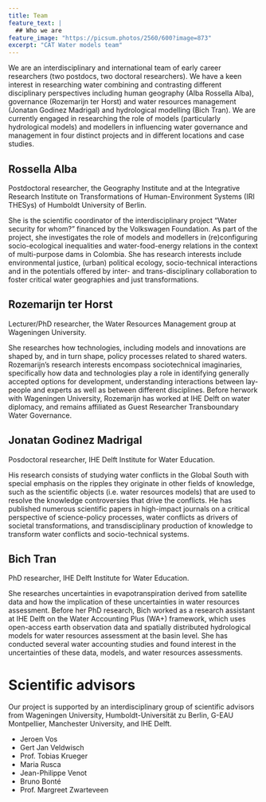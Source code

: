```yaml
---
title: Team
feature_text: |
  ## Who we are
feature_image: "https://picsum.photos/2560/600?image=873"
excerpt: "CAT Water models team"
---
```


We are an interdisciplinary and international team of early career researchers (two postdocs, two doctoral researchers). We have a keen interest in researching water combining and contrasting different disciplinary perspectives including human geography (Alba Rossella Alba), governance (Rozemarijn ter Horst) and water resources management (Jonatan Godinez Madrigal) and hydrological modelling (Bich Tran). We are currently engaged in researching the role of models (particularly hydrological models) and modellers in influencing water governance and management in four distinct projects and in different locations and case studies.

## Rossella Alba

Postdoctoral researcher,  the Geography Institute and at the Integrative Research Institute on Transformations of Human-Environment Systems (IRI THESys) of Humboldt University of Berlin.

She is the scientific coordinator of the interdisciplinary project “Water security for whom?” financed by the Volkswagen Foundation. As part of the project, she investigates the role of models and modellers in (re)configuring socio-ecological inequalities and water-food-energy relations in the context of multi-purpose dams in Colombia. She has research interests include environmental justice, (urban) political ecology, socio-technical interactions and in the potentials offered by inter- and trans-disciplinary collaboration to foster critical water geographies and just transformations.

## Rozemarijn ter Horst

Lecturer/PhD researcher, the Water Resources Management group at Wageningen University.

She researches how technologies, including models and innovations are shaped by, and in turn shape, policy processes related to shared waters. Rozemarijn’s research interests encompass sociotechnical imaginaries, specifically how data and technologies play a role in identifying generally accepted options for development, understanding interactions between lay-people and experts as well as between different disciplines. Before herwork with Wageningen University, Rozemarijn has worked at IHE Delft on water diplomacy, and remains affiliated as Guest Researcher Transboundary Water Governance.

## Jonatan Godinez Madrigal

Posdoctoral researcher,  IHE Delft Institute for Water Education. 

His research consists of studying water conflicts in the Global South with special emphasis on the ripples they originate in other fields of knowledge, such as the scientific objects (i.e. water resources models) that are used to resolve the knowledge controversies that drive the conflicts. He has published numerous scientific papers in high-impact journals on a critical perspective of science-policy processes, water conflicts as drivers of societal transformations, and transdisciplinary production of knowledge to transform water conflicts and socio-technical systems.

## Bich Tran

PhD researcher, IHE Delft Institute for Water Education. 

 She researches uncertainties in evapotranspiration derived from satellite data and how the implication of these uncertainties in water resources assessment. Before her PhD research, Bich worked as a research assistant at IHE Delft on the Water Accounting Plus (WA+) framework, which uses open-access earth observation data and spatially distributed hydrological models for water resources assessment at the basin level. She has conducted several water accounting studies and found interest in the uncertainties of these data, models, and water resources assessments. 

# Scientific advisors
Our project is supported by an interdisciplinary group of scientific advisors from Wageningen University, Humboldt-Universität zu Berlin, G-EAU Montpellier, Manchester University, and IHE Delft.

* Jeroen Vos
* Gert Jan Veldwisch
* Prof. Tobias Krueger
* Maria Rusca
* Jean-Philippe Venot
* Bruno Bonté
* Prof. Margreet Zwarteveen
